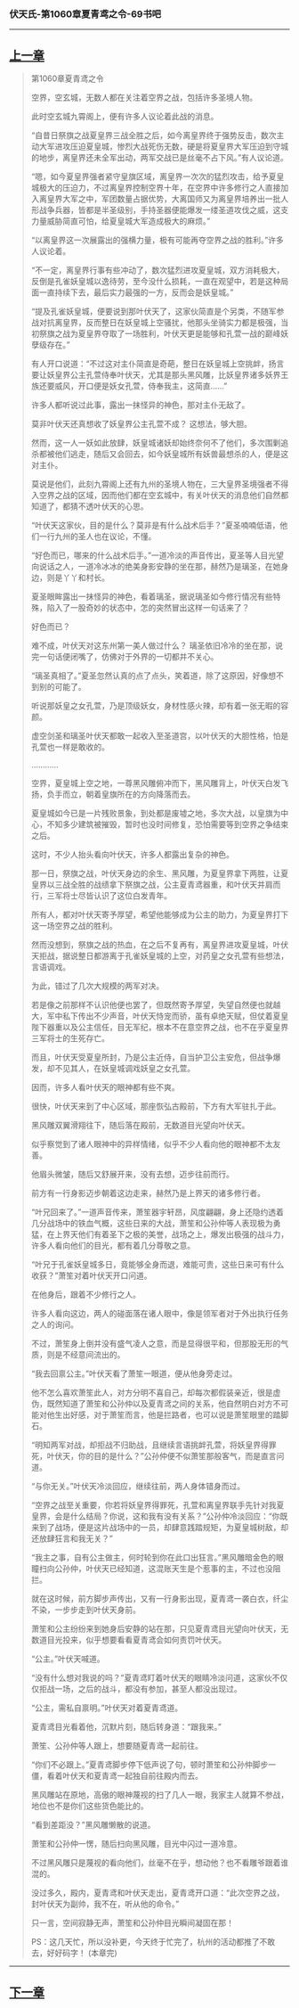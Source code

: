 ### 伏天氏-第1060章夏青鸢之令-69书吧

--------
[上一章](./6459cd019d49749d7747fdbc94bc0961.md)
--------


>
>
>
>第1060章夏青鸢之令
>
>空界，空玄城，无数人都在关注着空界之战，包括许多圣境人物。
>
>此时空玄城九霄阁上，便有许多人议论着此战的消息。
>
>“自昔日祭旗之战夏皇界三战全胜之后，如今离皇界终于强势反击，数次主动大军进攻压迫夏皇城，惨烈大战死伤无数，硬是将夏皇界大军压迫到守城的地步，离皇界还未全军出动，两军交战已是丝毫不占下风。”有人议论道。
>
>“嗯，如今夏皇界强者紧守皇旗区域，离皇界一次次的猛烈攻击，给予夏皇城极大的压迫力，不过离皇界控制空界十年，在空界中许多修行之人直接加入离皇界大军之中，军团数量占据优势，大离国师又为离皇界培养出一批人形战争兵器，皆都是半圣级别，手持圣器便能爆发一缕圣道攻伐之威，这支力量威胁简直可怕，给夏皇城大军造成极大的麻烦。”
>
>“以离皇界这一次展露出的强横力量，极有可能再夺空界之战的胜利。”许多人议论着。
>
>“不一定，离皇界行事有些冲动了，数次猛烈进攻夏皇城，双方消耗极大，反倒是孔雀妖皇城以逸待劳，至今没什么损耗，一直在观望中，若是这种局面一直持续下去，最后实力最强的一方，反而会是妖皇城。”
>
>“提及孔雀妖皇城，便要说到那叶伏天了，这家伙简直是个另类，不随军参战对抗离皇界，反而整日在妖皇城上空骚扰，他那头坐骑实力都是极强，当初祭旗之战为夏皇界夺取了一场胜利，叶伏天更是能够和孔萱一战的巅峰妖孽级存在。”
>
>有人开口说道：“不过这对主仆简直是奇葩，整日在妖皇城上空挑衅，扬言要让妖皇界公主孔萱侍奉叶伏天，尤其是那头黑风雕，比妖皇界诸多妖界王族还要威风，开口便是妖女孔萱，侍奉我主，这简直……”
>
>许多人都听说过此事，露出一抹怪异的神色，那对主仆无敌了。
>
>莫非叶伏天还真想收了妖皇界公主孔萱不成？
>这想法，够大胆。
>
>然而，这一人一妖如此放肆，妖皇城诸妖却始终奈何不了他们，多次围剿追杀都被他们逃走，随后又会回去，如今妖皇城所有妖兽最想杀的人，便是这对主仆。
>
>莫说是他们，此刻九霄阁上还有九州的圣境人物在，三大皇界圣境强者不得入空界之战的区域，因而他们都在空玄城中，有关叶伏天的消息他们自然都知道了，都猜不透叶伏天的心思。
>
>“叶伏天这家伙，目的是什么？莫非是有什么战术后手？”夏圣喃喃低语，他们一行九州的圣人也在议论，不懂。
>
>“好色而已，哪来的什么战术后手。”一道冷淡的声音传出，夏圣等人目光望向说话之人，一道冷冰冰的绝美身影安静的坐在那，赫然乃是璃圣，在她身边，则是丫丫和村长。
>
>夏圣眼眸露出一抹怪异的神色，看着璃圣，据说璃圣如今修行情况有些特殊，陷入了一股奇妙的状态中，怎的突然冒出这样一句话来了？
>
>好色而已？
>
>难不成，叶伏天对这东州第一美人做过什么？
>璃圣依旧冷冷的坐在那，说完一句话便闭嘴了，仿佛对于外界的一切都并不关心。
>
>“璃圣真相了。”夏圣忽然认真的点了点头，笑着道，除了这原因，好像想不到别的可能了。
>
>听说那妖皇之女孔萱，乃是顶级妖女，身材性感火辣，却有着一张无暇的容颜。
>
>虚空剑圣和璃圣叶伏天都敢一起收入至圣道宫，以叶伏天的大胆性格，怕是孔萱也一样是敢收的。
>
>…………
>
>空界，夏皇城上空之地，一尊黑风雕俯冲而下，黑风雕背上，叶伏天白发飞扬，负手而立，朝着皇旗所在的方向降落而去。
>
>夏皇城如今已是一片残败景象，到处都是废墟之地，多次大战，以皇旗为中心，不知多少建筑被摧毁，暂时也没时间修复，恐怕需要等到空界之争结束之后。
>
>这时，不少人抬头看向叶伏天，许多人都露出复杂的神色。
>
>那一日，祭旗之战，叶伏天身边的余生、黑风雕，为夏皇界拿下两胜，让夏皇界以三战全胜的战绩拿下祭旗之战，公主夏青鸢器重，和叶伏天并肩而行，三军将士尽皆认识了这位白发青年。
>
>所有人，都对叶伏天寄予厚望，希望他能够成为公主的助力，为夏皇界打下这一场空界之战的胜利。
>
>然而没想到，祭旗之战的热血，在之后不复再有，离皇界进攻夏皇城，叶伏天拒战，据说整日都游离于孔雀妖皇城的上空，对药皇之女孔萱有些想法，言语调戏。
>
>为此，错过了几次大规模的两军对决。
>
>若是像之前那样不认识他便也罢了，但既然寄予厚望，失望自然便也就越大，军中私下传出不少声音，叶伏天恃宠而骄，虽有卓绝天赋，但仗着夏皇陛下器重以及公主信任，目无军纪，根本不在意空界之战，也不在乎夏皇界三军将士的生死存亡。
>
>而且，叶伏天受夏皇所封，乃是公主近侍，自当护卫公主安危，但战争爆发，却不见其人，在妖皇城调戏妖皇之女孔萱。
>
>因而，许多人看叶伏天的眼神都有些不爽。
>
>很快，叶伏天来到了中心区域，那座恢弘古殿前，下方有大军驻扎于此。
>
>黑风雕双翼滑翔往下，随后落在殿前，无数道目光望向叶伏天。
>
>似乎察觉到了诸人眼神中的异样情绪，似乎不少人看向他的眼神都不太友善。
>
>他眉头微皱，随后又舒展开来，没有去想，迈步往前而行。
>
>前方有一行身影迈步朝着这边走来，赫然乃是上界天的诸多修行者。
>
>“叶兄回来了。”一道声音传来，萧笙器宇轩昂，风度翩翩，身上还隐约透着几分战场中的铁血气概，这些日来的大战，萧笙和公孙仲等人表现极为勇猛，在上界天他们有着圣下之极的美誉，战场之上，爆发出极强的战斗力，许多人看向他们的目光，都有着几分尊敬之意。
>
>“叶兄于孔雀妖皇城多日，竟能够全身而退，难能可贵，这些日来可有什么收获？”萧笙对着叶伏天开口问道。
>
>在他身后，跟着不少修行之人。
>
>许多人看向这边，两人的碰面落在诸人眼中，像是领军者对于外出执行任务之人的询问。
>
>不过，萧笙身上倒并没有盛气凌人之意，而是显得很平和，但那股无形的气质，则是不经意间流出的。
>
>“我去回禀公主。”叶伏天看了萧笙一眼道，便从他身旁走过。
>
>他不怎么喜欢萧笙此人，对方分明不喜自己，却每次都假装亲近，很是虚伪，既然知道了萧笙和公孙仲以及夏青鸢之间的关系，他自然明白对方不可能对他生出好感，对于萧笙而言，他是拦路者，也可以说是萧笙眼里的踏脚石。
>
>“明知两军对战，却拒战不归助战，且继续言语挑衅孔萱，将妖皇界得罪死，叶伏天，你的目的是什么？”公孙仲便不似萧笙那般客气，而是直言问道。
>
>“与你无关。”叶伏天冷淡回应，继续往前，两人身体错身而过。
>
>“空界之战至关重要，你若将妖皇界得罪死，孔萱和离皇界联手先针对我夏皇界，会是什么结局？你说，这和我有没有关系？”公孙仲冷淡回应：“你既来到了战场，便是这片战场中的一员，却肆意践踏规矩，为夏皇城树敌，却还放肆狂言和我无关？”
>
>“我主之事，自有公主做主，何时轮到你在此口出狂言。”黑风雕暗金色的眼瞳扫向公孙仲，叶伏天已经知道，这混账天生是个惹事的主，不过也没阻拦。
>
>就在这时候，前方脚步声传出，又有一行身影出现，夏青鸢一袭白衣，纤尘不染，一步步走到叶伏天身前。
>
>萧笙和公主纷纷来到她身后安静的站在那，只见夏青鸢目光望向叶伏天，无数道目光投来，似乎想要看看夏青鸢会如何责罚叶伏天。
>
>“公主。”叶伏天喊道。
>
>“没有什么想对我说的吗？”夏青鸢盯着叶伏天的眼睛冷淡问道，这家伙不仅仅拒战一场，之后的战斗，都没有参加，甚至人都没出现过。
>
>“公主，需私自禀明。”叶伏天对着夏青鸢道。
>
>夏青鸢目光看着他，沉默片刻，随后转身道：“跟我来。”
>
>萧笙、公孙仲等人跟上，想要随夏青鸢一起前往。
>
>“你们不必跟上。”夏青鸢脚步停下低声说了句，顿时萧笙和公孙仲脚步一僵，看着叶伏天和夏青鸢一起独自前往殿内而去。
>
>黑风雕站在原地，高傲的眼神蔑视的扫了几人一眼，我家主人就算不参战，地位也不是你们这些货色能比的。
>
>“看到差距没？”黑风雕懒散的说道。
>
>萧笙和公孙仲一愣，随后扫向黑风雕，目光中闪过一道冷意。
>
>不过黑风雕只是蔑视的看向他们，丝毫不在乎，想动他？也不看雕爷跟着谁混的。
>
>没过多久，殿内，夏青鸢和叶伏天走出，夏青鸢开口道：“此次空界之战，封叶伏天为副帅，我不在，听从他的命令。”
>
>只一言，空间寂静无声，萧笙和公孙仲目光瞬间凝固在那！
>
>PS：这几天忙，所以没补更，今天终于忙完了，杭州的活动都推了不敢去，好好码字！
>(本章完)
>
>

--------
[下一章](./bdc78d4d288a5b29a8d33d9490dc3291.md)
--------
